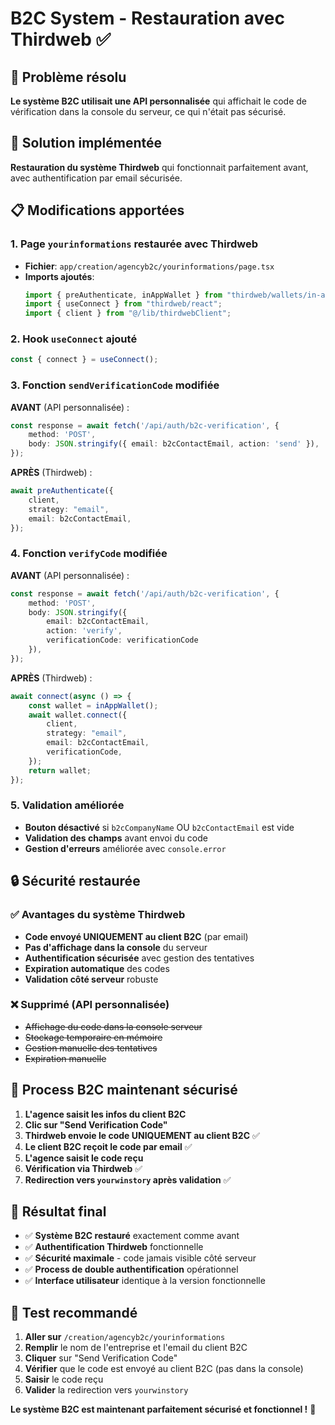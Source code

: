 # B2C System - Restauration avec Thirdweb ✅

## 🎯 Problème résolu
**Le système B2C utilisait une API personnalisée** qui affichait le code de vérification dans la console du serveur, ce qui n'était pas sécurisé.

## 🔧 Solution implémentée
**Restauration du système Thirdweb** qui fonctionnait parfaitement avant, avec authentification par email sécurisée.

## 📋 Modifications apportées

### 1. Page `yourinformations` restaurée avec Thirdweb
- **Fichier**: `app/creation/agencyb2c/yourinformations/page.tsx`
- **Imports ajoutés**:
  ```typescript
  import { preAuthenticate, inAppWallet } from "thirdweb/wallets/in-app";
  import { useConnect } from "thirdweb/react";
  import { client } from "@/lib/thirdwebClient";
  ```

### 2. Hook `useConnect` ajouté
```typescript
const { connect } = useConnect();
```

### 3. Fonction `sendVerificationCode` modifiée
**AVANT** (API personnalisée) :
```typescript
const response = await fetch('/api/auth/b2c-verification', {
    method: 'POST',
    body: JSON.stringify({ email: b2cContactEmail, action: 'send' }),
});
```

**APRÈS** (Thirdweb) :
```typescript
await preAuthenticate({
    client,
    strategy: "email",
    email: b2cContactEmail,
});
```

### 4. Fonction `verifyCode` modifiée
**AVANT** (API personnalisée) :
```typescript
const response = await fetch('/api/auth/b2c-verification', {
    method: 'POST',
    body: JSON.stringify({ 
        email: b2cContactEmail, 
        action: 'verify', 
        verificationCode: verificationCode 
    }),
});
```

**APRÈS** (Thirdweb) :
```typescript
await connect(async () => {
    const wallet = inAppWallet();
    await wallet.connect({
        client,
        strategy: "email",
        email: b2cContactEmail,
        verificationCode,
    });
    return wallet;
});
```

### 5. Validation améliorée
- **Bouton désactivé** si `b2cCompanyName` OU `b2cContactEmail` est vide
- **Validation des champs** avant envoi du code
- **Gestion d'erreurs** améliorée avec `console.error`

## 🔒 Sécurité restaurée

### ✅ **Avantages du système Thirdweb**
- **Code envoyé UNIQUEMENT au client B2C** (par email)
- **Pas d'affichage dans la console** du serveur
- **Authentification sécurisée** avec gestion des tentatives
- **Expiration automatique** des codes
- **Validation côté serveur** robuste

### ❌ **Supprimé (API personnalisée)**
- ~~Affichage du code dans la console serveur~~
- ~~Stockage temporaire en mémoire~~
- ~~Gestion manuelle des tentatives~~
- ~~Expiration manuelle~~

## 🔄 Process B2C maintenant sécurisé

1. **L'agence saisit les infos du client B2C**
2. **Clic sur "Send Verification Code"**
3. **Thirdweb envoie le code UNIQUEMENT au client B2C** ✅
4. **Le client B2C reçoit le code par email** ✅
5. **L'agence saisit le code reçu**
6. **Vérification via Thirdweb** ✅
7. **Redirection vers `yourwinstory` après validation** ✅

## 🎉 Résultat final

- ✅ **Système B2C restauré** exactement comme avant
- ✅ **Authentification Thirdweb** fonctionnelle
- ✅ **Sécurité maximale** - code jamais visible côté serveur
- ✅ **Process de double authentification** opérationnel
- ✅ **Interface utilisateur** identique à la version fonctionnelle

## 🧪 Test recommandé

1. **Aller sur** `/creation/agencyb2c/yourinformations`
2. **Remplir** le nom de l'entreprise et l'email du client B2C
3. **Cliquer** sur "Send Verification Code"
4. **Vérifier** que le code est envoyé au client B2C (pas dans la console)
5. **Saisir** le code reçu
6. **Valider** la redirection vers `yourwinstory`

**Le système B2C est maintenant parfaitement sécurisé et fonctionnel !** 🎯 